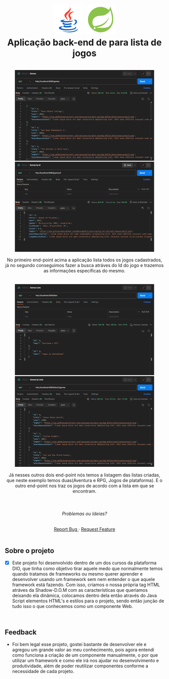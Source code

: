 <div align="center">

<h1 align="center" display="flex">
 <img src="/assets/icons8-java.png">
 <img src="/assets/icons8-spring.png">
  <br />
   Aplicação back-end de para lista de jogos
</h1>
<br/>
<div align="center" display="flex">
  
<a href="#">
  <img src="/assets/end-games.png" width="440" alt="preview" />
  <img src="/assets/end-gamesId.png" width="440" alt="preview" />
</a>
</div>

  <!-- project description and menu -->
  <p align="center" width="150">
     No primeiro end-point acima a aplicação lista todos os jogos cadastrados, já no segundo conseguimos fazer a busca atráves do Id do jogo e trazemos as informações específicas do mesmo.
    <br />
    <br />
    <br />
    
<a href="#">
  <img src="/assets/end-typeList.png" width="440" alt="preview" />
  <img src="/assets/end-gameList.png" width="440" alt="preview" />
</a>
</div>
  <!-- project description and menu -->
  <p align="center" width="150">
    Já nesses outros dois end-point nós temos a listagem das listas criadas, que neste exemplo temos duas(Aventura e RPG, Jogos de plataforma). E o outro end-point nos traz os jogos de acordo com a lista em que se encontram.
    <br />
    <br />
    <br />

  <div align="center">
    <h6>Problemas ou Ideias?</h6>
  <a 
        href="https://github.com/BrunoPequeno/Angular-Santander-DevWeek/issues">
        Report Bug
      </a>
      ·
      <a 
        href="https://github.com/BrunoPequeno/Angular-Santander-DevWeek/issues/new">
        Request Feature
      </a>
  </div>
<br />
</div>

## Sobre o projeto
- [x] Este projeto  foi desenvolvido dentro de um dos cursos da plataforma DIO, que tinha como objetivo tirar aquele medo que normalmente temos quando tratamos de frameworks ou mesmo querer aprender e desenvolver usando um framework sem nem entender o que aquele framework está fazendo. Com isso, criamos o nossa própria tag HTML atráves da Shadow-D.O.M com as características que queriamos deixando ela dinâmica, colocamos dentro dela então através do Java Script  elementos HTML's e estilos para o projeto, sendo então junção de tudo isso o que conhecemos como um componente Web.

<br />

## Feedback
- Foi bem legal esse projeto, gostei bastante de desenvolver ele e agregou um grande valor ao meu conhecimento, pois agora entendi como funciona a criação de um componente manualmente, o por que utilizar um framework e como ele irá nos ajudar no desenvolvimento e produtividade, além de poder reutilizar componentes conforme a necessidade de cada projeto.

